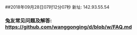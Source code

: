 ##2018年09月28日07时12分07秒 新址: 142.93.55.54
### 兔友常见问题及解答: https://github.com/wanggonging/d/blob/w/FAQ.md
